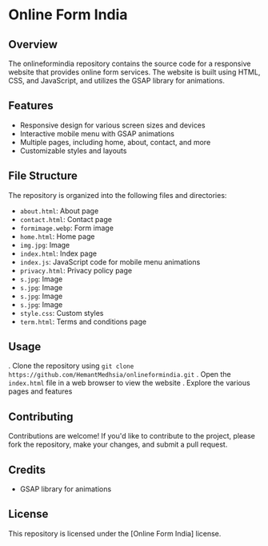 # Online Form India
## Overview
The onlineformindia repository contains the source code for a responsive website that provides online form services. The website is built using HTML, CSS, and JavaScript, and utilizes the GSAP library for animations.

## Features
* Responsive design for various screen sizes and devices
* Interactive mobile menu with GSAP animations
* Multiple pages, including home, about, contact, and more
* Customizable styles and layouts

## File Structure
The repository is organized into the following files and directories:

* `about.html`: About page
* `contact.html`: Contact page
* `formimage.webp`: Form image
* `home.html`: Home page
* `img.jpg`: Image 
* `index.html`: Index page
* `index.js`: JavaScript code for mobile menu animations
* `privacy.html`: Privacy policy page
* `s.jpg`: Image 
* `s.jpg`: Image 
* `s.jpg`: Image 
* `s.jpg`: Image 
* `style.css`: Custom styles
* `term.html`: Terms and conditions page

## Usage
. Clone the repository using `git clone https://github.com/HemantMedhsia/onlineformindia.git`
. Open the `index.html` file in a web browser to view the website
. Explore the various pages and features

## Contributing
Contributions are welcome! If you'd like to contribute to the project, please fork the repository, make your changes, and submit a pull request.

## Credits
* GSAP library for animations

## License
This repository is licensed under the [Online Form India] license.
